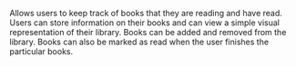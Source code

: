 Allows users to keep track of books that they are reading and have read. Users can store information on their books and can view a simple visual representation of their library. Books can be added and removed from the library. Books can also be marked as read when the user finishes the particular books.
